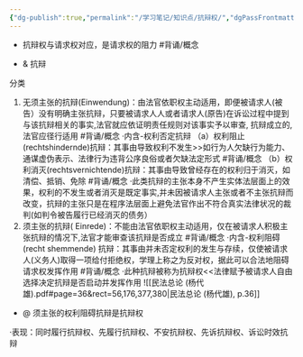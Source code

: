 ```yaml
---
{"dg-publish":true,"permalink":"/学习笔记/知识点/抗辩权/","dgPassFrontmatter":true,"noteIcon":""}
---
```


- 抗辩权与请求权对应，是请求权的阻力 #背诵/概念 

- & 抗辩

分类
1. 无须主张的抗辩(Einwendung)：由法官依职权主动适用，即便被请求人(被告）没有明确主张抗辩，只要被请求⼈人或者请求人(原告)在诉讼过程中提到与该抗辩相关的事实,法官就应依证明责任规则对该事实予以审查, 抗辩成立的,法官应径行适用 #背诵/概念 
·内含-权利否定抗辩
（a）权利阻止(rechtshindernde)抗辩：其事由导致权利不发生>>如行为人欠缺行为能力、通谋虚伪表示、法律行为违背公序良俗或者欠缺法定形式 #背诵/概念 
（b）权利消灭(rechtsvernichtende)抗辩：其事由导致曾经存在的权利归于消灭，如清偿、抵销、免除 #背诵/概念 
·此类抗辩的主张本身不产生实体法层面上的效果，权利的不发生或者消灭是既定事实,并未因被请求人主张或者不主张抗辩而改变，抗辩的主张只是在程序法层面上避免法官作出不符合真实法律状况的裁判(如判令被告履行已经消灭的债务）
2. 须主张的抗辩( Einrede)：不能由法官依职权主动适用，仅在被请求人积极主张抗辩的情况下,法官才能审查该抗辩是否成立 #背诵/概念 
·内含-权利阻碍(recht shemmende) 抗辩：其事由并未否定权利的发生与存续，仅使被请求人(义务人)取得⼀项给付拒绝权，学理上称之为反对权，据此可以合法地阻碍请求权发挥作用 #背诵/概念 
·此种抗辩被称为抗辩权<<法律赋予被请求人自由选择决定抗辩是否启动并发挥作用
![[民法总论 (杨代雄).pdf#page=36&rect=56,176,377,380|民法总论 (杨代雄), p.36]]
- @ 须主张的权利阻碍抗辩是抗辩权

·表现：同时履行抗辩权、先履行抗辩权、不安抗辩权、先诉抗辩权、诉讼时效抗辩